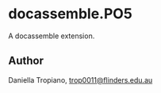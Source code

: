 # docassemble.PO5

A docassemble extension.

## Author

Daniella Tropiano, trop0011@flinders.edu.au

